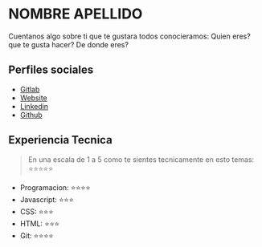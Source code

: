 # NOMBRE APELLIDO

Cuentanos algo sobre ti que te gustara todos conocieramos: Quien eres? que te gusta hacer? De donde eres?

## Perfiles sociales

- [Gitlab](https://gitlab.com/jorge_vicuna)
- [Website](https://jorge-vicuna.gitlab.io/jorge-vicuna/)
- [Linkedin](https://www.linkedin.com/in/jorge-vicuna-valle/)
- [Github](https://github.com/Jorge150896)

## Experiencia Tecnica

> En una escala de 1 a 5 como te sientes tecnicamente en esto temas: ⭐️⭐️⭐️⭐️⭐️

- Programacion: ⭐️⭐️⭐️⭐️
- Javascript: ⭐️⭐️⭐️
- CSS: ⭐️⭐️⭐️
- HTML: ⭐️⭐️⭐️
- Git: ⭐️⭐️⭐️⭐️
